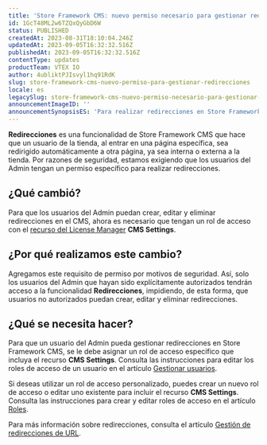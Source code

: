 ```yaml
---
title: 'Store Framework CMS: nuevo permiso necesario para gestionar redirecciones'
id: 1GcT48ML2w6TZQxQyGbD6W
status: PUBLISHED
createdAt: 2023-08-31T18:10:04.246Z
updatedAt: 2023-09-05T16:32:32.516Z
publishedAt: 2023-09-05T16:32:32.516Z
contentType: updates
productTeam: VTEX IO
author: 4ubliktPJIsvyl1hq91RdK
slug: store-framework-cms-nuevo-permiso-para-gestionar-redirecciones
locale: es
legacySlug: store-framework-cms-nuevo-permiso-necesario-para-gestionar-redirecciones
announcementImageID: ''
announcementSynopsisES: 'Para realizar redirecciones en Store Framework CMS es necesario tener un rol con el recurso "CMS Settings".'
---
```


**Redirecciones** es una funcionalidad de Store Framework CMS que hace que un usuario de la tienda, al entrar en una página específica, sea redirigido automáticamente a otra página, ya sea interna o externa a la tienda. Por razones de seguridad, estamos exigiendo que los usuarios del Admin tengan un permiso específico para realizar redirecciones.

## ¿Qué cambió?

Para que los usuarios del Admin puedan crear, editar y eliminar redirecciones en el CMS, ahora es necesario que tengan un rol de acceso con el [recurso del License Manager](https://help.vtex.com/es/tutorial/recursos-del-license-manager--3q6ztrC8YynQf6rdc6euk3) **CMS Settings**.

## ¿Por qué realizamos este cambio?

Agregamos este requisito de permiso por motivos de seguridad. Así, solo los usuarios del Admin que hayan sido explícitamente autorizados tendrán acceso a la funcionalidad **Redirecciones**, impidiendo, de esta forma, que usuarios no autorizados puedan crear, editar y eliminar redirecciones.

## ¿Qué se necesita hacer?

Para que un usuario del Admin pueda gestionar redirecciones en Store Framework CMS, se le debe asignar un rol de acceso específico que incluya el recurso **CMS Settings**. Consulta las instrucciones para editar los roles de acceso de un usuario en el artículo [Gestionar usuarios](https://help.vtex.com/es/tutorial/gestionar-usuarios--tutorials_512#editando-usuarios).

Si deseas utilizar un rol de acceso personalizado, puedes crear un nuevo rol de acceso o editar uno existente para incluir el recurso **CMS Settings**. Consulta las instrucciones para crear y editar roles de acceso en el artículo [Roles](https://help.vtex.com/es/tutorial/roles--7HKK5Uau2H6wxE1rH5oRbc#creando-un-rol).

Para más información sobre redirecciones, consulta el artículo [Gestión de redirecciones de URL](https://help.vtex.com/es/tutorial/gestion-de-redirecciones-de-url--3UJuFrU8imSVWg134mkvJV).
